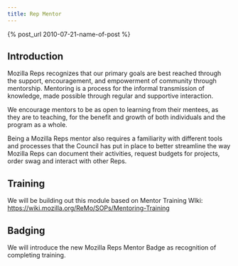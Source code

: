 ```yaml
---
title: Rep Mentor 
---
```


{% post_url 2010-07-21-name-of-post %}

## Introduction

Mozilla Reps recognizes that our primary goals are best reached through the support, encouragement, and empowerment of community through mentorship. Mentoring is a process for the informal transmission of knowledge, made possible through regular and supportive interaction.

We encourage mentors to be as open to learning from their mentees, as they are to teaching, for the benefit and growth of both individuals and the program as a whole.

Being a Mozilla Reps mentor also requires a familiarity with different tools and processes that the Council has put in place to better streamline the way Mozilla Reps can document their activities, request budgets for projects, order swag and interact with other Reps.

##  Training

We will be building out this  module based on Mentor Training WIki:  https://wiki.mozilla.org/ReMo/SOPs/Mentoring-Training

## Badging

We will introduce the new Mozilla Reps Mentor Badge as recognition of completing training.
